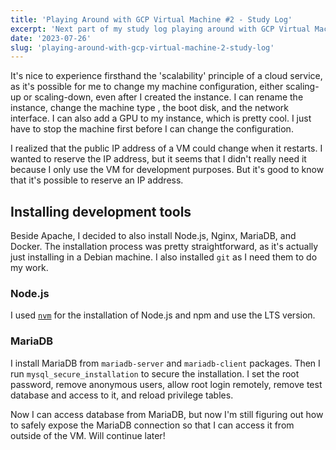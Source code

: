 ```yaml
---
title: 'Playing Around with GCP Virtual Machine #2 - Study Log'
excerpt: 'Next part of my study log playing around with GCP Virtual Machine.'
date: '2023-07-26'
slug: 'playing-around-with-gcp-virtual-machine-2-study-log'
---
```


It's nice to experience firsthand  the 'scalability' principle of a cloud service, as it's possible for me to change my machine configuration, either scaling-up or scaling-down, even after I created the instance. I can rename the instance, change the machine type , the boot disk, and the network interface. I can also add a GPU to my instance, which is pretty cool. I just have to stop the machine first before I can change the configuration.

I realized that the public IP address of a VM could change when it restarts. I wanted to reserve the IP address, but it seems that I didn't really need it because I only use the VM for development purposes. But it's good to know that it's possible to reserve an IP address.

## Installing development tools

Beside Apache, I decided to also install Node.js, Nginx, MariaDB, and Docker. The installation process was pretty straightforward, as it's actually just installing in a Debian machine. I also installed `git` as I need them to do my work.

### Node.js

I used [`nvm`](https://github.com/nvm-sh/nvm) for the installation of Node.js and npm and use the LTS version.

### MariaDB

I install MariaDB from `mariadb-server` and `mariadb-client` packages. Then I run `mysql_secure_installation` to secure the installation. I set the root password, remove anonymous users, allow root login remotely, remove test database and access to it, and reload privilege tables.

Now I can access database from MariaDB, but now I'm still figuring out how to safely expose the MariaDB connection so that I can access it from outside of the VM. Will continue later!